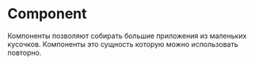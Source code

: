 # Component
Компоненты позволяют собирать большие приложения из маленьких кусочков. Компоненты это сущность которую можно использовать повторно.